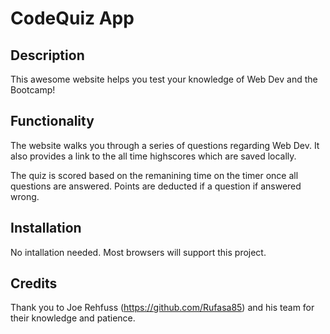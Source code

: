 # CodeQuiz App


## Description

This awesome website helps you test your knowledge of Web Dev and the Bootcamp! 

## Functionality

The website walks you through a series of questions regarding Web Dev. It also provides a link to the all time highscores which are saved locally.

The quiz is scored based on the remanining time on the timer once all questions are answered. Points are deducted if a question if answered wrong. 


## Installation

No intallation needed. Most browsers will support this project.

## Credits

Thank you to Joe Rehfuss (https://github.com/Rufasa85) and his team for their knowledge and patience.